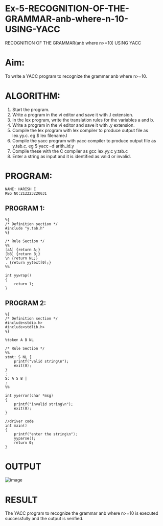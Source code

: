 # Ex-5-RECOGNITION-OF-THE-GRAMMAR-anb-where-n-10-USING-YACC
RECOGNITION OF THE GRAMMAR(anb where n>=10) USING YACC

# Aim:
To write a YACC program to recognize the grammar anb where n>=10.

# ALGORITHM:
1.	Start the program.
2.	Write a program in the vi editor and save it with .l extension.
3.	In the lex program, write the translation rules for the variables a and b.
4.	Write a program in the vi editor and save it with .y extension.
5.	Compile the lex program with lex compiler to produce output file as lex.yy.c. eg $ lex filename.l
6.	Compile the yacc program with yacc compiler to produce output file as y.tab.c. eg $ yacc –d arith_id.y
7.	Compile these with the C compiler as gcc lex.yy.c y.tab.c
8.	Enter a string as input and it is identified as valid or invalid.
   
# PROGRAM:
```
NAME: HARISH E
REG NO:212223220031
```
## PROGRAM 1:
    %{
    /* Definition section */
    #include "y.tab.h"
    %}
    
    /* Rule Section */
    %%
    [aA] {return A;}
    [bB] {return B;}
    \n {return NL;}
    . {return yytext[0];}
    %%
    
    int yywrap()
    {
        return 1;
    }

## PROGRAM 2:
    %{
    /* Definition section */
    #include<stdio.h>
    #include<stdlib.h>
    %}
    
    %token A B NL
    
    /* Rule Section */
    %%
    stmt: S NL { 
        printf("valid string\n");
        exit(0); 
    }
    ;
    S: A S B |
    ;
    %%
    
    int yyerror(char *msg)
    {
        printf("invalid string\n"); 
        exit(0);
    }
    
    //driver code 
    int main()
    {
        printf("enter the string\n"); 
        yyparse();
        return 0;
    }
# OUTPUT
![image](https://github.com/user-attachments/assets/d68f5395-ca5c-4e0b-901e-3f8b38e7560f)


# RESULT
The YACC program to recognize the grammar anb where n>=10 is executed successfully and the output is verified.
